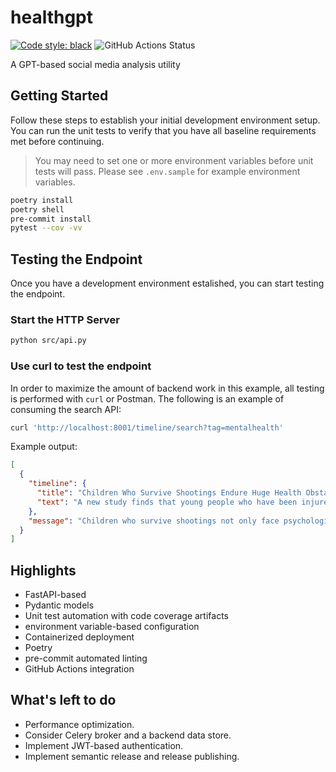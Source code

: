 # healthgpt
<a href="https://github.com/psf/black"><img alt="Code style: black" src="https://img.shields.io/badge/code%20style-black-000000.svg"></a>
![GitHub Actions Status](https://github.com/BlueTufa/healthgpt/actions/workflows/verify.yml/badge.svg)

A GPT-based social media analysis utility

## Getting Started
Follow these steps to establish your initial development environment setup.  You can run the unit tests to verify that you have all baseline requirements met before continuing.

> You may need to set one or more environment variables before unit tests will pass.  Please see `.env.sample` for example environment variables.
```bash
poetry install
poetry shell
pre-commit install
pytest --cov -vv
```

## Testing the Endpoint
Once you have a development environment estalished, you can start testing the endpoint.
### Start the HTTP Server
```bash
python src/api.py
```
### Use curl to test the endpoint
In order to maximize the amount of backend work in this example, all testing is performed with `curl` or Postman.
The following is an example of consuming the search API:
```bash
curl 'http://localhost:8001/timeline/search?tag=mentalhealth'
```

Example output:
```json
[
  {
    "timeline": {
      "title": "Children Who Survive Shootings Endure Huge Health Obstacles and Costs - KFF Health News",
      "text": "A new study finds that young people who have been injured by firearms are more prone to psychiatric diagnoses and developing a substance use disorder than kids who have not been shot — and their families also suffer long-term ill effects."
    },
    "message": "Children who survive shootings not only face psychological and emotional challenges but also endure significant health obstacles and costs, according to a report by KFF Health News. The physical consequences of gun violence can be severe and long-lasting, with many survivors experiencing long-term disabilities and chronic pain.\n\nInjuries from shootings often include damage to vital organs, bones, and nerves, leading to complications such as paralysis, mobility issues, and chronic conditions. Additionally, gunshot wounds can cause infections, requiring extensive medical treatment and rehabilitation. These health obstacles can have a profound impact on a child's overall well-being and quality of life.\n\nThe financial burden of gunshot injuries is also immense. The costs of initial emergency care, surgeries, and hospitalizations are often just the beginning. Many survivors require ongoing medical care, therapy, specialized equipment, and medications, all of which add up to significant expenses for them and their families. Moreover, these costs can create financial strain and hinder access to necessary healthcare and support services.\n\nThis report highlights the need for comprehensive support systems for child survivors of shootings, including mental health resources, specialized medical care, and financial assistance. Policymakers and healthcare providers must recognize the unique challenges faced by these children and work to address their healthcare needs effectively.\n\nIn conclusion, surviving a shooting as a child can result in substantial health obstacles and costs. Ensuring that child survivors have access to the necessary medical care, psychological support, and financial assistance is crucial in helping them recover and lead healthy lives."
  }
]
```

## Highlights
* FastAPI-based
* Pydantic models
* Unit test automation with code coverage artifacts
* environment variable-based configuration
* Containerized deployment
* Poetry
* pre-commit automated linting
* GitHub Actions integration

## What's left to do
* Performance optimization.
* Consider Celery broker and a backend data store.
* Implement JWT-based authentication.
* Implement semantic release and release publishing.
